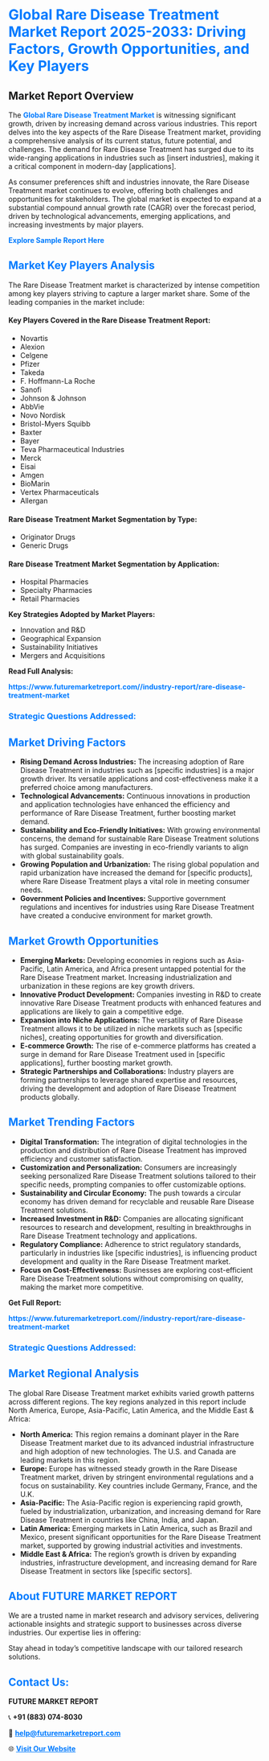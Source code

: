 <h1 style="color: #007BFF;">Global Rare Disease Treatment Market Report 2025-2033: Driving Factors, Growth Opportunities, and Key Players</h1>

<section id="overview">
<h2>Market Report Overview</h2>
<p>The <a href="https://www.futuremarketreport.com//industry-report/rare-disease-treatment-market" style="color: #007BFF; text-decoration: none;"><strong>Global Rare Disease Treatment Market</strong></a> is witnessing significant growth, driven by increasing demand across various industries. This report delves into the key aspects of the Rare Disease Treatment market, providing a comprehensive analysis of its current status, future potential, and challenges. The demand for Rare Disease Treatment has surged due to its wide-ranging applications in industries such as [insert industries], making it a critical component in modern-day [applications].</p>
<p>As consumer preferences shift and industries innovate, the Rare Disease Treatment market continues to evolve, offering both challenges and opportunities for stakeholders. The global market is expected to expand at a substantial compound annual growth rate (CAGR) over the forecast period, driven by technological advancements, emerging applications, and increasing investments by major players.</p>
</section>

<section id="overview">
<p><a href="https://www.futuremarketreport.com//request-sample/reportId=77263" style="color: #007BFF; text-decoration: none;"><strong>Explore Sample Report Here</strong></a></p>
</section>

<section id="key-players">
<h2 style="color: #007BFF;">Market Key Players Analysis</h2>
<p>The Rare Disease Treatment market is characterized by intense competition among key players striving to capture a larger market share. Some of the leading companies in the market include:</p>
<h4>Key Players Covered in the Rare Disease Treatment Report:</h4>
<ul><li>Novartis</li><li>Alexion</li><li>Celgene</li><li>Pfizer</li><li>Takeda</li><li>F. Hoffmann-La Roche</li><li>Sanofi</li><li>Johnson &amp; Johnson</li><li>AbbVie</li><li>Novo Nordisk</li><li>Bristol-Myers Squibb</li><li>Baxter</li><li>Bayer</li><li>Teva Pharmaceutical Industries</li><li>Merck</li><li>Eisai</li><li>Amgen</li><li>BioMarin</li><li>Vertex Pharmaceuticals</li><li>Allergan</li></ul>
<h4>Rare Disease Treatment Market Segmentation by Type:</h4>
<ul><li>Originator Drugs</li><li>Generic Drugs</li></ul>

<h4>Rare Disease Treatment Market Segmentation by Application:</h4>
<ul><li>Hospital Pharmacies</li><li>Specialty Pharmacies</li><li>Retail Pharmacies</li></ul>
<p><strong>Key Strategies Adopted by Market Players:</strong></p>
<ul>
<li>Innovation and R&D</li>
<li>Geographical Expansion</li>
<li>Sustainability Initiatives</li>
<li>Mergers and Acquisitions</li>
</ul>
</section>

<section>
<p><strong>Read Full Analysis: </strong></p><a href="https://www.futuremarketreport.com//industry-report/rare-disease-treatment-market" style="color: #007BFF; text-decoration: none;"><strong>https://www.futuremarketreport.com//industry-report/rare-disease-treatment-market</strong></a>
<h3 style="color: #007BFF;">Strategic Questions Addressed:</h3>
</section>

<section id="driving-factors">
<h2 style="color: #007BFF;">Market Driving Factors</h2>
<ul>
<li><strong>Rising Demand Across Industries:</strong> The increasing adoption of Rare Disease Treatment in industries such as [specific industries] is a major growth driver. Its versatile applications and cost-effectiveness make it a preferred choice among manufacturers.</li>
<li><strong>Technological Advancements:</strong> Continuous innovations in production and application technologies have enhanced the efficiency and performance of Rare Disease Treatment, further boosting market demand.</li>
<li><strong>Sustainability and Eco-Friendly Initiatives:</strong> With growing environmental concerns, the demand for sustainable Rare Disease Treatment solutions has surged. Companies are investing in eco-friendly variants to align with global sustainability goals.</li>
<li><strong>Growing Population and Urbanization:</strong> The rising global population and rapid urbanization have increased the demand for [specific products], where Rare Disease Treatment plays a vital role in meeting consumer needs.</li>
<li><strong>Government Policies and Incentives:</strong> Supportive government regulations and incentives for industries using Rare Disease Treatment have created a conducive environment for market growth.</li>
</ul>
</section>

<section id="growth-opportunities">
<h2 style="color: #007BFF;">Market Growth Opportunities</h2>
<ul>
<li><strong>Emerging Markets:</strong> Developing economies in regions such as Asia-Pacific, Latin America, and Africa present untapped potential for the Rare Disease Treatment market. Increasing industrialization and urbanization in these regions are key growth drivers.</li>
<li><strong>Innovative Product Development:</strong> Companies investing in R&D to create innovative Rare Disease Treatment products with enhanced features and applications are likely to gain a competitive edge.</li>
<li><strong>Expansion into Niche Applications:</strong> The versatility of Rare Disease Treatment allows it to be utilized in niche markets such as [specific niches], creating opportunities for growth and diversification.</li>
<li><strong>E-commerce Growth:</strong> The rise of e-commerce platforms has created a surge in demand for Rare Disease Treatment used in [specific applications], further boosting market growth.</li>
<li><strong>Strategic Partnerships and Collaborations:</strong> Industry players are forming partnerships to leverage shared expertise and resources, driving the development and adoption of Rare Disease Treatment products globally.</li>
</ul>
</section>

<section id="trending-factors">
<h2 style="color: #007BFF;">Market Trending Factors</h2>
<ul>
<li><strong>Digital Transformation:</strong> The integration of digital technologies in the production and distribution of Rare Disease Treatment has improved efficiency and customer satisfaction.</li>
<li><strong>Customization and Personalization:</strong> Consumers are increasingly seeking personalized Rare Disease Treatment solutions tailored to their specific needs, prompting companies to offer customizable options.</li>
<li><strong>Sustainability and Circular Economy:</strong> The push towards a circular economy has driven demand for recyclable and reusable Rare Disease Treatment solutions.</li>
<li><strong>Increased Investment in R&D:</strong> Companies are allocating significant resources to research and development, resulting in breakthroughs in Rare Disease Treatment technology and applications.</li>
<li><strong>Regulatory Compliance:</strong> Adherence to strict regulatory standards, particularly in industries like [specific industries], is influencing product development and quality in the Rare Disease Treatment market.</li>
<li><strong>Focus on Cost-Effectiveness:</strong> Businesses are exploring cost-efficient Rare Disease Treatment solutions without compromising on quality, making the market more competitive.</li>
</ul>
</section>

<section>
<p><strong>Get Full Report: </strong></p><a href="https://www.futuremarketreport.com//industry-report/rare-disease-treatment-market" style="color: #007BFF; text-decoration: none;"><strong>https://www.futuremarketreport.com//industry-report/rare-disease-treatment-market</strong></a>
<h3 style="color: #007BFF;">Strategic Questions Addressed:</h3>
</section>


<section id="regional-analysis">
<h2 style="color: #007BFF;">Market Regional Analysis</h2>
<p>The global Rare Disease Treatment market exhibits varied growth patterns across different regions. The key regions analyzed in this report include North America, Europe, Asia-Pacific, Latin America, and the Middle East & Africa:</p>
<ul>
<li><strong>North America:</strong> This region remains a dominant player in the Rare Disease Treatment market due to its advanced industrial infrastructure and high adoption of new technologies. The U.S. and Canada are leading markets in this region.</li>
<li><strong>Europe:</strong> Europe has witnessed steady growth in the Rare Disease Treatment market, driven by stringent environmental regulations and a focus on sustainability. Key countries include Germany, France, and the U.K.</li>
<li><strong>Asia-Pacific:</strong> The Asia-Pacific region is experiencing rapid growth, fueled by industrialization, urbanization, and increasing demand for Rare Disease Treatment in countries like China, India, and Japan.</li>
<li><strong>Latin America:</strong> Emerging markets in Latin America, such as Brazil and Mexico, present significant opportunities for the Rare Disease Treatment market, supported by growing industrial activities and investments.</li>
<li><strong>Middle East & Africa:</strong> The region’s growth is driven by expanding industries, infrastructure development, and increasing demand for Rare Disease Treatment in sectors like [specific sectors].</li>
</ul>
</section>

<footer>
<h2 style="color: #007BFF;">About FUTURE MARKET REPORT</h2>
<p>We are a trusted name in market research and advisory services, delivering actionable insights and strategic support to businesses across diverse industries. Our expertise lies in offering:</p>

<p>Stay ahead in today’s competitive landscape with our tailored research solutions.</p>

<h2 style="color: #007BFF;">Contact Us:</h2>
<p><strong>FUTURE MARKET REPORT</strong></p>
<p>📞 <strong>+91 (883) 074-8030</strong></p>
<p>📧 <strong><a href="mailto:help@futuremarketreport.com" style="color: #007BFF;">help@futuremarketreport.com</a></strong></p>
<p>🌐 <strong><a href="https://www.futuremarketreport.com/" style="color: #007BFF;">Visit Our Website</a></strong></p>
</footer>